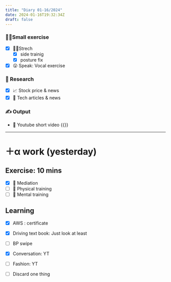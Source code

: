 ```yaml
---
title: "Diary 01-16/2024"  
date: 2024-01-16T19:32:34Z
draft: false
---
```


### 🧘‍♀️Small exercise

- [x]  🧎‍♀️Strech
    - [x]  side trainig
    - [x]  posture fix
- [x]  😮 Speak: Vocal exercise

### 👀 Research

- [x]  📈 Stock price & news
- [x]  👾 Tech articles & news

### ✍️ Output

- 🎥 Youtube short video {{<youtube BZnoOLmM-EM>}}

---

# ＋α work (yesterday)

## Exercise: 10 mins

- [x]  🧘 Mediation
- [ ]  🧘 Physical training
- [ ]  🧘 Mental training

## Learning

- [x]  AWS : certificate
- [x]  Driving text book:  Just look at least

- [ ]  BP swipe
- [x]  Conversation: YT
- [ ]  Fashion: YT

- [ ]  Discard one thing